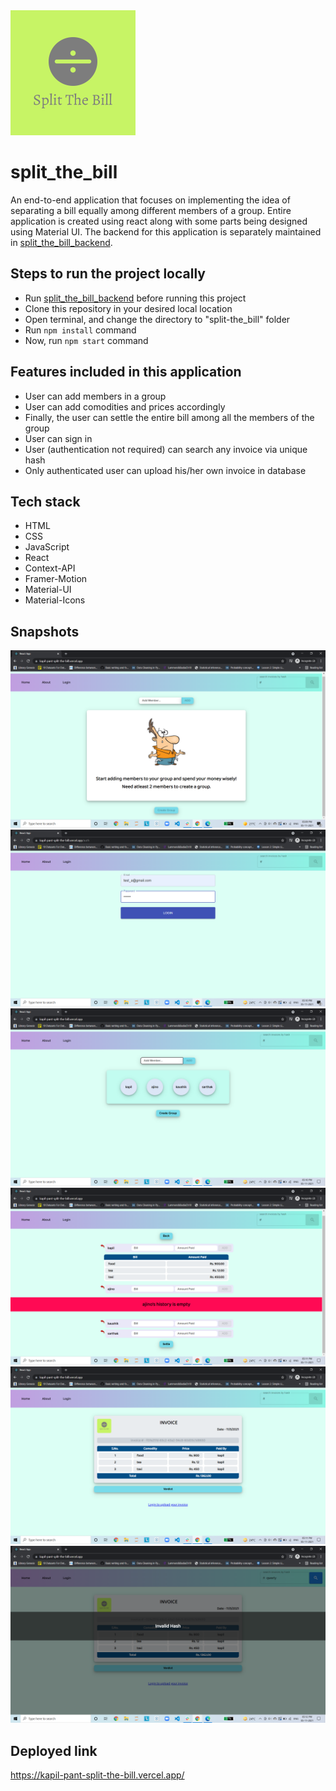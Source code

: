 <img src="./src/images/stb_logo.png" alt="split_the_bill_logo" />

# split_the_bill

An end-to-end application that focuses on implementing the idea of separating a bill equally among different members of a group. Entire application is created using react along with some parts being designed using Material UI. The backend for this application is separately maintained in <a href="https://github.com/kapsxx/split_the_bill_backend" >split_the_bill_backend</a>.

## Steps to run the project locally
* Run <a href="https://github.com/kapsxx/split_the_bill_backend" >split_the_bill_backend</a> before running this project
* Clone this repository in your desired local location
* Open terminal, and change the directory to "split-the_bill" folder
* Run ```npm install``` command
* Now, run ```npm start``` command

## Features included in this application
* User can add members in a group
* User can add comodities and prices accordingly
* Finally, the user can settle the entire bill among all the members of the group
* User can sign in
* User (authentication not required) can search any invoice via unique hash
* Only authenticated user can upload his/her own invoice in database

## Tech stack
* HTML
* CSS
* JavaScript
* React
* Context-API
* Framer-Motion
* Material-UI
* Material-Icons

## Snapshots
<img src="./src/images/image.png" alt="ss1" />
<img src="./src/images/image (1).png" alt="ss1" />
<img src="./src/images/image (2).png" alt="ss1" />
<img src="./src/images/image (3).png" alt="ss1" />
<img src="./src/images/image (4).png" alt="ss1" />
<img src="./src/images/image (5).png" alt="ss1" />

## Deployed link
https://kapil-pant-split-the-bill.vercel.app/
